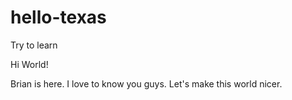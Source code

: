 # hello-texas
Try to learn

Hi World!

Brian is here. I love to know you guys. Let's make this world nicer.

